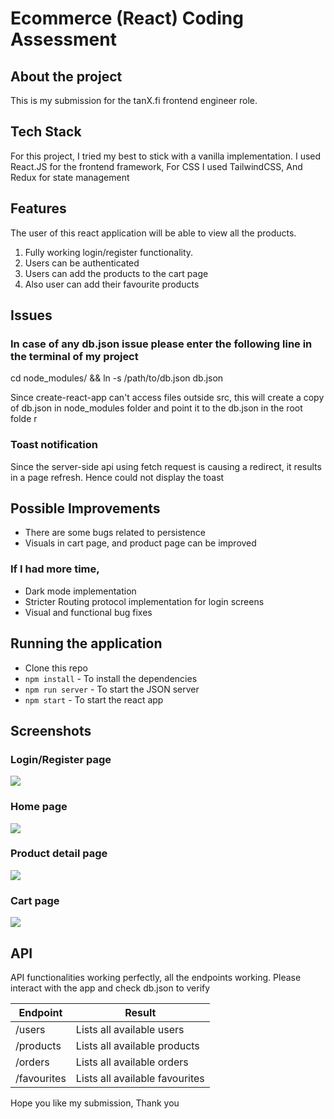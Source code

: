 # Ecommerce (React) Coding Assessment

## About the project
This is my submission for the tanX.fi frontend engineer role.

## Tech Stack
For this project, I tried my best to stick with a vanilla implementation.
I used React.JS for the frontend framework,
For CSS I used TailwindCSS,
And Redux for state management

## Features

The user of this react application will be able to view all the products.

1. Fully working login/register functionality.
2. Users can be authenticated
3. Users can add the products to the cart page
4. Also user can add their favourite products

## Issues

### In case of any db.json issue please enter the following line in the terminal of my project

 cd node_modules/ && ln -s /path/to/db.json db.json

 Since create-react-app can't access files outside src, this will create a copy of db.json in node_modules folder and point it to the db.json in the root folde r

### Toast notification
Since the server-side api using fetch request is causing a redirect, it results in a page refresh. Hence could not display the toast

## Possible Improvements
- There are some bugs related to persistence
- Visuals in cart page, and product page can be improved

### If I had more time,
- Dark mode implementation
- Stricter Routing protocol implementation for login screens
- Visual and functional bug fixes

## Running the application

- Clone this repo
- `npm install` - To install the dependencies
- `npm run server` - To start the JSON server
- `npm start` - To start the react app

## Screenshots

### Login/Register page

<img src="https://github.com/m3rcury02/tanx_project/blob/8ab40cf528932102c3b8e05230d522131a25f727/screenshots/login.png">

### Home page

<img src="https://github.com/m3rcury02/tanx_project/blob/8ab40cf528932102c3b8e05230d522131a25f727/screenshots/Shopkart%20homepage.png">

### Product detail page

<img src="https://github.com/m3rcury02/tanx_project/blob/8ab40cf528932102c3b8e05230d522131a25f727/screenshots/Product%20page.png">

### Cart page

<img src="https://github.com/m3rcury02/tanx_project/blob/8ab40cf528932102c3b8e05230d522131a25f727/screenshots/cart.png">

## API 

API functionalities working perfectly, all the endpoints working.
Please interact with the app and check db.json to verify

| Endpoint | Result |
|------------------------------|-----------------------------------------------------|
| /users | Lists all available users |
| /products | Lists all available products |
| /orders | Lists all available orders  
| /favourites | Lists all available favourites

Hope you like my submission,
Thank you